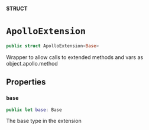 **STRUCT**

# `ApolloExtension`

```swift
public struct ApolloExtension<Base>
```

Wrapper to allow calls to extended methods and vars as object.apollo.method

## Properties
### `base`

```swift
public let base: Base
```

The base type in the extension
